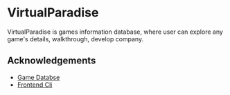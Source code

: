 
# VirtualParadise

VirtualParadise is games information database, where user can explore any game's details, walkthrough, develop company.


## Acknowledgements

 - [Game Databse](https://www.igdb.com/)
 - [Frontend Cli](https://vitejs.dev/)

